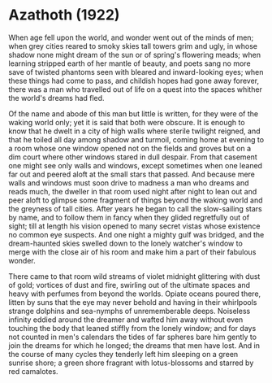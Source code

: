 # Azathoth (1922)

When age fell upon the world, and wonder went out of the minds of men; when grey cities reared
to smoky skies tall towers grim and ugly, in whose shadow none might dream of the sun or of
spring's flowering meads; when learning stripped earth of her mantle of beauty, and poets
sang no more save of twisted phantoms seen with bleared and inward-looking eyes; when these
things had come to pass, and childish hopes had gone away forever, there was a man who travelled
out of life on a quest into the spaces whither the world's dreams had fled.

Of the name and abode of this man but little is written, for they were of the
waking world only; yet it is said that both were obscure. It is enough to know that he dwelt
in a city of high walls where sterile twilight reigned, and that he toiled all day among shadow
and turmoil, coming home at evening to a room whose one window opened not on the fields and
groves but on a dim court where other windows stared in dull despair. From that casement one
might see only walls and windows, except sometimes when one leaned far out and peered aloft
at the small stars that passed. And because mere walls and windows must soon drive to madness
a man who dreams and reads much, the dweller in that room used night after night to lean out
and peer aloft to glimpse some fragment of things beyond the waking world and the greyness of
tall cities. After years he began to call the slow-sailing stars by name, and to follow them
in fancy when they glided regretfully out of sight; till at length his vision opened to many
secret vistas whose existence no common eye suspects. And one night a mighty gulf was bridged,
and the dream-haunted skies swelled down to the lonely watcher's window to merge with
the close air of his room and make him a part of their fabulous wonder.

There came to that room wild streams of violet midnight glittering with dust
of gold; vortices of dust and fire, swirling out of the ultimate spaces and heavy with perfumes
from beyond the worlds. Opiate oceans poured there, litten by suns that the eye may never behold
and having in their whirlpools strange dolphins and sea-nymphs of unrememberable deeps. Noiseless
infinity eddied around the dreamer and wafted him away without even touching the body that leaned
stiffly from the lonely window; and for days not counted in men's calendars the tides
of far spheres bare him gently to join the dreams for which he longed; the dreams that men have
lost. And in the course of many cycles they tenderly left him sleeping on a green sunrise shore;
a green shore fragrant with lotus-blossoms and starred by red camalotes.  


